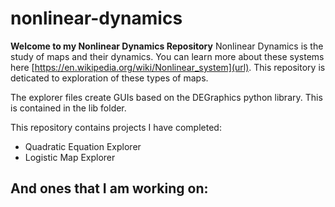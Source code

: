 # nonlinear-dynamics

**Welcome to my Nonlinear Dynamics Repository**
Nonlinear Dynamics is the study of maps and their dynamics. You can learn more about these systems here [https://en.wikipedia.org/wiki/Nonlinear_system](url). This repository is deticated to exploration of these types of maps.

The explorer files create GUIs based on the DEGraphics python library. This is contained in the lib folder.

This repository contains projects I have completed:
- Quadratic Equation Explorer
- Logistic Map Explorer

And ones that I am working on:
- 


